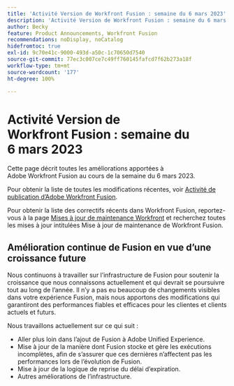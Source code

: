 ```yaml
---
title: 'Activité Version de Workfront Fusion : semaine du 6 mars 2023'
description: 'Activité Version de Workfront Fusion : semaine du 6 mars 2023'
author: Becky
feature: Product Announcements, Workfront Fusion
recommendations: noDisplay, noCatalog
hidefromtoc: true
exl-id: 9c70e41c-9000-493d-a50c-1c70650d7540
source-git-commit: 77ec3c007ce7c49ff760145fafcd7f62b273a18f
workflow-type: tm+mt
source-wordcount: '177'
ht-degree: 100%

---
```


# Activité Version de Workfront Fusion : semaine du 6 mars 2023

Cette page décrit toutes les améliorations apportées à Adobe Workfront Fusion au cours de la semaine du 6 mars 2023.

Pour obtenir la liste de toutes les modifications récentes, voir [Activité de publication d’Adobe Workfront Fusion](/help/workfront-fusion/fusion-product-releases/fusion-release-activity.md).

Pour obtenir la liste des correctifs récents dans Workfront Fusion, reportez-vous à la page [Mises à jour de maintenance Workfront](https://experienceleague.adobe.com/docs/workfront-known-issues/releases/current-updates.html?lang=fr) et recherchez toutes les mises à jour intitulées Mise à jour de maintenance de Workfront Fusion.

## Amélioration continue de Fusion en vue d’une croissance future

Nous continuons à travailler sur l’infrastructure de Fusion pour soutenir la croissance que nous connaissons actuellement et qui devrait se poursuivre tout au long de l’année. Il n’y a pas eu beaucoup de changements visibles dans votre expérience Fusion, mais nous apportons des modifications qui garantiront des performances fiables et efficaces pour les clientes et clients actuels et futurs.

Nous travaillons actuellement sur ce qui suit :

* Aller plus loin dans l’ajout de Fusion à Adobe Unified Experience.
* Mise à jour de la manière dont Fusion stocke et gère les exécutions incomplètes, afin de s’assurer que ces dernières n’affectent pas les performances lors de l’évolution de Fusion.
* Mise à jour de la logique de reprise du délai d’expiration.
* Autres améliorations de l’infrastructure.
